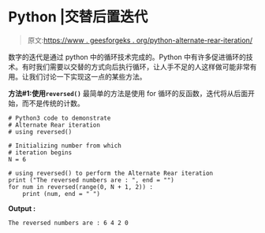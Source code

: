 # Python |交替后置迭代

> 原文:[https://www . geesforgeks . org/python-alternate-rear-iteration/](https://www.geeksforgeeks.org/python-alternate-rear-iteration/)

数字的迭代是通过 python 中的循环技术完成的。Python 中有许多促进循环的技术。有时我们需要以交替的方式向后执行循环，让人手不足的人这样做可能非常有用。让我们讨论一下实现这一点的某些方法。

**方法#1:使用`reversed()`**
最简单的方法是使用 for 循环的反函数，迭代将从后面开始，而不是传统的计数。

```
# Python3 code to demonstrate 
# Alternate Rear iteration
# using reversed()

# Initializing number from which 
# iteration begins 
N = 6

# using reversed() to perform the Alternate Rear iteration
print ("The reversed numbers are : ", end = "")
for num in reversed(range(0, N + 1, 2)) :
    print (num, end = " ")
```

**Output :**

```
The reversed numbers are : 6 4 2 0 

```